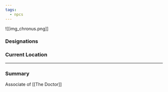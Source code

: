 ```yaml
---
tags:
  - npcs
---
```

![[img_chronus.png]]

### Designations


### Current Location


___
### Summary
Associate of [[The Doctor]]